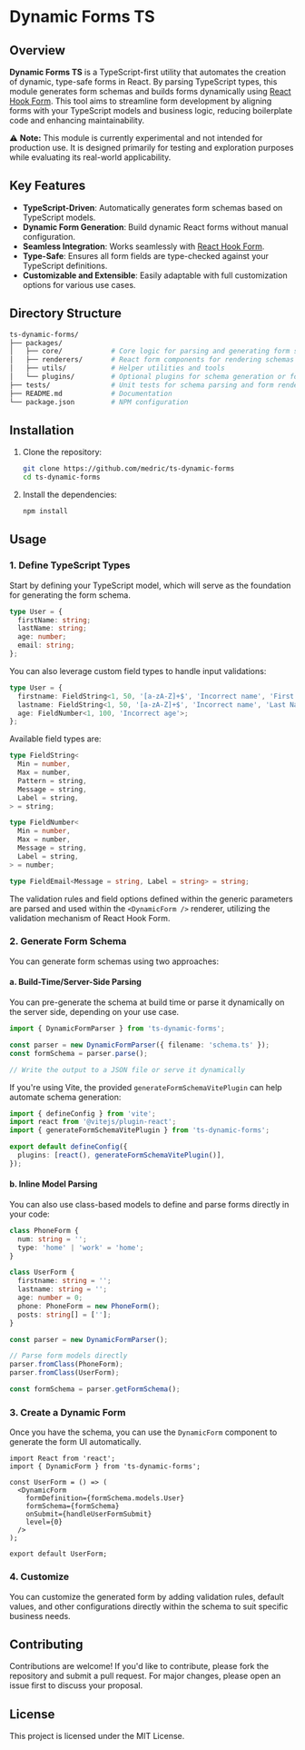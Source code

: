 # Dynamic Forms TS

## Overview

**Dynamic Forms TS** is a TypeScript-first utility that automates the creation of dynamic, type-safe forms in React. By parsing TypeScript types, this module generates form schemas and builds forms dynamically using [React Hook Form](https://react-hook-form.com/). This tool aims to streamline form development by aligning forms with your TypeScript models and business logic, reducing boilerplate code and enhancing maintainability.

⚠️ **Note:** This module is currently experimental and not intended for production use. It is designed primarily for testing and exploration purposes while evaluating its real-world applicability.

## Key Features
- **TypeScript-Driven**: Automatically generates form schemas based on TypeScript models.
- **Dynamic Form Generation**: Build dynamic React forms without manual configuration.
- **Seamless Integration**: Works seamlessly with [React Hook Form](https://react-hook-form.com/).
- **Type-Safe**: Ensures all form fields are type-checked against your TypeScript definitions.
- **Customizable and Extensible**: Easily adaptable with full customization options for various use cases.

## Directory Structure

```bash
ts-dynamic-forms/
├── packages/
│   ├── core/            # Core logic for parsing and generating form schemas
│   ├── renderers/       # React form components for rendering schemas
│   ├── utils/           # Helper utilities and tools
│   └── plugins/         # Optional plugins for schema generation or form rendering
├── tests/               # Unit tests for schema parsing and form rendering
├── README.md            # Documentation
└── package.json         # NPM configuration
```

## Installation

1. Clone the repository:
    ```bash
    git clone https://github.com/medric/ts-dynamic-forms
    cd ts-dynamic-forms
    ```

2. Install the dependencies:
    ```bash
    npm install
    ```

## Usage

### 1. Define TypeScript Types

Start by defining your TypeScript model, which will serve as the foundation for generating the form schema.

```ts
type User = {
  firstName: string;
  lastName: string;
  age: number;
  email: string;
};
```

You can also leverage custom field types to handle input validations:

```ts
type User = {
  firstname: FieldString<1, 50, '[a-zA-Z]+$', 'Incorrect name', 'First Name'>;
  lastname: FieldString<1, 50, '[a-zA-Z]+$', 'Incorrect name', 'Last Name'>;
  age: FieldNumber<1, 100, 'Incorrect age'>;
};
```

Available field types are:

```ts
type FieldString<
  Min = number,
  Max = number,
  Pattern = string,
  Message = string,
  Label = string,
> = string;

type FieldNumber<
  Min = number,
  Max = number,
  Message = string,
  Label = string,
> = number;

type FieldEmail<Message = string, Label = string> = string;
```

The validation rules and field options defined within the generic parameters are parsed and used within the `<DynamicForm />` renderer, utilizing the validation mechanism of React Hook Form.

### 2. Generate Form Schema

You can generate form schemas using two approaches:

#### a. Build-Time/Server-Side Parsing
You can pre-generate the schema at build time or parse it dynamically on the server side, depending on your use case.

```ts
import { DynamicFormParser } from 'ts-dynamic-forms';

const parser = new DynamicFormParser({ filename: 'schema.ts' });
const formSchema = parser.parse();

// Write the output to a JSON file or serve it dynamically
```

If you're using Vite, the provided `generateFormSchemaVitePlugin` can help automate schema generation:

```ts
import { defineConfig } from 'vite';
import react from '@vitejs/plugin-react';
import { generateFormSchemaVitePlugin } from 'ts-dynamic-forms';

export default defineConfig({
  plugins: [react(), generateFormSchemaVitePlugin()],
});
```

#### b. Inline Model Parsing

You can also use class-based models to define and parse forms directly in your code:

```ts
class PhoneForm {
  num: string = '';
  type: 'home' | 'work' = 'home';
}

class UserForm {
  firstname: string = '';
  lastname: string = '';
  age: number = 0;
  phone: PhoneForm = new PhoneForm();
  posts: string[] = [''];
}

const parser = new DynamicFormParser();

// Parse form models directly
parser.fromClass(PhoneForm);
parser.fromClass(UserForm);

const formSchema = parser.getFormSchema();
```

### 3. Create a Dynamic Form

Once you have the schema, you can use the `DynamicForm` component to generate the form UI automatically.

```tsx
import React from 'react';
import { DynamicForm } from 'ts-dynamic-forms';

const UserForm = () => (
  <DynamicForm
    formDefinition={formSchema.models.User}
    formSchema={formSchema}
    onSubmit={handleUserFormSubmit}
    level={0}
  />
);

export default UserForm;
```

### 4. Customize

You can customize the generated form by adding validation rules, default values, and other configurations directly within the schema to suit specific business needs.

## Contributing

Contributions are welcome! If you'd like to contribute, please fork the repository and submit a pull request. For major changes, please open an issue first to discuss your proposal.

## License

This project is licensed under the MIT License.
